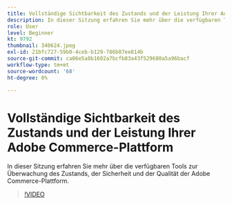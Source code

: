 ```yaml
---
title: Vollständige Sichtbarkeit des Zustands und der Leistung Ihrer Adobe Commerce-Plattform
description: In dieser Sitzung erfahren Sie mehr über die verfügbaren Tools zur Überwachung des Zustands, der Sicherheit und der Qualität der Adobe Commerce-Plattform.
role: User
level: Beginner
kt: 9792
thumbnail: 340624.jpeg
exl-id: 21bfc727-59b0-4ceb-b129-786b87ee814b
source-git-commit: ca06e5a8b1602a7bcfb83a43f529680a5a96bacf
workflow-type: tm+mt
source-wordcount: '68'
ht-degree: 0%

---
```


# Vollständige Sichtbarkeit des Zustands und der Leistung Ihrer Adobe Commerce-Plattform

In dieser Sitzung erfahren Sie mehr über die verfügbaren Tools zur Überwachung des Zustands, der Sicherheit und der Qualität der Adobe Commerce-Plattform.

>[!VIDEO](https://video.tv.adobe.com/v/340624/?quality=12&learn=on)
